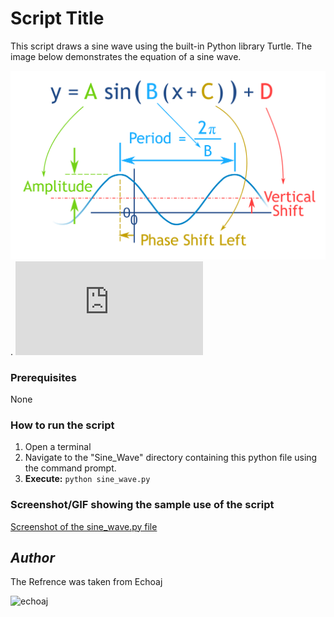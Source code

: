 # Script Title
This script draws a sine wave using the built-in Python library Turtle.
The image below demonstrates the equation of a sine wave.

  ![Screenshot of the sine wave equation](equation.png).
    ![source](https://www.mathsisfun.com/algebra/amplitude-period-frequency-phase-shift.html)

### Prerequisites
None

### How to run the script
1) Open a terminal
2) Navigate to the "Sine_Wave" directory containing this python file using the command prompt.
3) **Execute:** `python sine_wave.py`

### Screenshot/GIF showing the sample use of the script

   [Screenshot of the sine_wave.py file](screenshot.png)


## *Author*
The Refrence was taken from Echoaj
                
![echoaj](https://github.com/echoaj)

